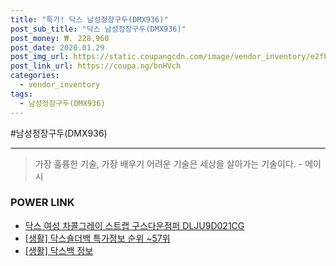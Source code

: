 ```yaml
--- 
title: "특가! 닥스 남성정장구두(DMX936)" 
post_sub_title: "닥스 남성정장구두(DMX936)" 
post_money: ₩. 228,960 
post_date: 2020.01.29 
post_img_url: https://static.coupangcdn.com/image/vendor_inventory/e2fb/a3dad32b5b1becf4a2685b0b87ecad87c9a39faeb58077983936f8e9459b.jpg 
post_link_url: https://coupa.ng/bnHVch 
categories: 
  - vendor_inventory 
tags: 
  - 남성정장구두(DMX936) 
--- 
```

  #남성정장구두(DMX936) 
<hr> 

> 가장 훌륭한 기술, 가장 배우기 어려운 기술은 세상을 살아가는 기술이다. - 메이시 


### POWER LINK

* <a href="https://blog.naver.com/sakai111/221776848135" target="_blank">닥스 여성 차콜그레이 스트랩 구스다운점퍼 DLJU9D021CG</a>
* <a href="https://blog.naver.com/sakai111/221778643275" target="_blank"> [생활] 닥스숄더백 특가정보 순위 ~57위</a>
* <a href="https://blog.naver.com/sakai111/221758916639" target="_blank"> [생활] 닥스백 정보 </a>

